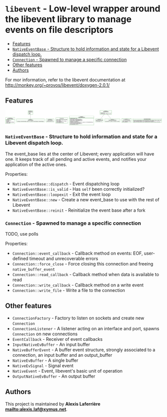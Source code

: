# `libevent` - Low-level wrapper around the libevent library to manage events on file descriptors

* [Features](#Features)
* [`NativeEventBase` - Structure to hold information and state for a Libevent dispatch loop.](#`NativeEventBase`---Structure-to-hold-information-and-state-for-a-Libevent-dispatch-loop.)
* [`Connection` - Spawned to manage a specific connection](#`Connection`---Spawned-to-manage-a-specific-connection)
* [Other features](#Other-features)
* [Authors](#Authors)

For mor information, refer to the libevent documentation at
http://monkey.org/~provos/libevent/doxygen-2.0.1/

## Features

![Diagram for `libevent`](uml-libevent.svg)

### `NativeEventBase` - Structure to hold information and state for a Libevent dispatch loop.

The event_base lies at the center of Libevent; every application will
have one.  It keeps track of all pending and active events, and
notifies your application of the active ones.

Properties:

* `NativeEventBase::dispatch` - Event dispatching loop
* `NativeEventBase::is_valid` - Has `self` been correctly initialized?
* `NativeEventBase::loopexit` - Exit the event loop
* `NativeEventBase::new` - Create a new event_base to use with the rest of Libevent
* `NativeEventBase::reinit` - Reinitialize the event base after a fork

### `Connection` - Spawned to manage a specific connection

TODO, use polls

Properties:

* `Connection::event_callback` - Callback method on events: EOF, user-defined timeout and unrecoverable errors
* `Connection::force_close` - Force closing this connection and freeing `native_buffer_event`
* `Connection::read_callback` - Callback method when data is available to read
* `Connection::write_callback` - Callback method on a write event
* `Connection::write_file` - Write a file to the connection

## Other features

* `ConnectionFactory` - Factory to listen on sockets and create new `Connection`
* `ConnectionListener` - A listener acting on an interface and port, spawns `Connection` on new connections
* `EventCallback` - Receiver of event callbacks
* `InputNativeEvBuffer` - An input buffer
* `NativeBufferEvent` - A buffer event structure, strongly associated to a connection, an input buffer and an output_buffer
* `NativeEvBuffer` - A single buffer
* `NativeEvSignal` - Signal event
* `NativeEvent` - Event, libevent's basic unit of operation
* `OutputNativeEvBuffer` - An output buffer

## Authors

This project is maintained by **Alexis Laferrière <mailto:alexis.laf@xymus.net>**.
